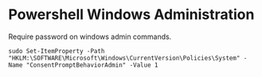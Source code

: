 # Powershell Windows Administration
Require password on windows admin commands.

``` pwsh
sudo Set-ItemProperty -Path "HKLM:\SOFTWARE\Microsoft\Windows\CurrentVersion\Policies\System" -Name "ConsentPromptBehaviorAdmin" -Value 1
```

